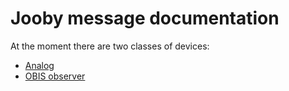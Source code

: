 # Jooby message documentation

At the moment there are two classes of devices:

- [Analog](./docs/analog/readme.md)
- [OBIS observer](./docs/obis-observer/readme.md)
